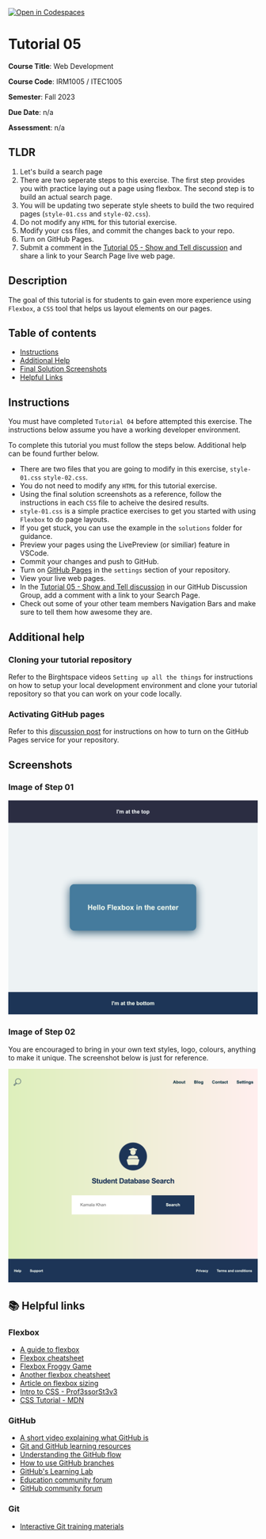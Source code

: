 [![Open in Codespaces](https://classroom.github.com/assets/launch-codespace-7f7980b617ed060a017424585567c406b6ee15c891e84e1186181d67ecf80aa0.svg)](https://classroom.github.com/open-in-codespaces?assignment_repo_id=13224247)
# Tutorial 05

**Course Title**: Web Development

**Course Code**: IRM1005 / ITEC1005

**Semester**: Fall 2023

**Due Date**: n/a

**Assessment**: n/a

## TLDR

1. Let's build a search page
2. There are two seperate steps to this exercise. The first step provides you with practice laying out a page using flexbox. The second step is to build an actual search page. 
3. You will be updating two seperate style sheets to build the two required pages (`style-01.css` and `style-02.css`). 
2. Do not modify any `HTML` for this tutorial exercise.
3. Modify your css files, and commit the changes back to your repo.
2. Turn on GitHub Pages.
3. Submit a comment in the [Tutorial 05 - Show and Tell discussion](https://github.com/orgs/irm1005-itec1005-fall-2023/discussions/9) and share a link to your Search Page live web page.

## Description

The goal of this tutorial is for students to gain even more experience using `Flexbox`, a `CSS` tool that helps us layout elements on our pages.

## Table of contents

- [Instructions](#instructions)
- [Additional Help](#additional-help)
- [Final Solution Screenshots](#screenshots)
- [Helpful Links](#📚-helpful-links)

## Instructions

You must have completed `Tutorial 04` before attempted this exercise. The instructions below assume you have a working developer environment.

To complete this tutorial you must follow the steps below. Additional help can be found further below.

- There are two files that you are going to modify in this exercise, `style-01.css` `style-02.css`.
- You do not need to modify any `HTML` for this tutorial exercise.
- Using the final solution screenshots as a reference, follow the instructions in each `CSS` file to acheive the desired results.
- `style-01.css` is a simple practice exercises to get you started with using `Flexbox` to do page layouts.
- If you get stuck, you can use the example in the `solutions` folder for guidance.
- Preview your pages using the LivePreview (or similiar) feature in VSCode.
- Commit your changes and push to GitHub.
- Turn on [GitHub Pages](https://github.com/orgs/irm1005-itec1005-fall-2023/discussions/4) in the `settings` section of your repository.
- View your live web pages.
- In the [Tutorial 05 - Show and Tell discussion](https://github.com/orgs/irm1005-itec1005-fall-2023/discussions/9) in our GitHub Discussion Group, add a comment with a link to your Search Page.
- Check out some of your other team members Navigation Bars and make sure to tell them how awesome they are.

## Additional help

### Cloning your tutorial repository

Refer to the Birghtspace videos `Setting up all the things` for instructions on how to setup your local development environment and clone your tutorial repository so that you can work on your code locally.

### Activating GitHub pages

Refer to this [discussion post](https://github.com/orgs/irm1005-itec1005-fall-2023/discussions/4) for instructions on how to turn on the GitHub Pages service for your repository.

## Screenshots

### Image of Step 01

![Screenshot](./images/screenshot-step-01.png)

### Image of Step 02

You are encouraged to bring in your own text styles, logo, colours, anything to make it unique. The screenshot below is just for reference. 

![Screenshot](./images/screenshot-step-02.png)

## 📚 Helpful links

### Flexbox

- [A guide to flexbox](https://css-tricks.com/snippets/css/a-guide-to-flexbox/)
- [Flexbox cheatsheet](https://yoksel.github.io/flex-cheatsheet/)
- [Flexbox Froggy Game](https://flexboxfroggy.com/)
- [Another flexbox cheatsheet](https://www.sketchingwithcss.com/samplechapter/cheatsheet.html)
- [Article on flexbox sizing](https://www.smashingmagazine.com/2018/09/flexbox-sizing-flexible-box/)
- [Intro to CSS - Prof3ssorSt3v3](https://www.youtube.com/watch?v=KFKScNHa-8M&list=PLyuRouwmQCjl4wTSNbb8RTKZuyMhoIxBe)
- [CSS Tutorial - MDN](https://developer.mozilla.org/en-US/docs/Web/CSS)

### GitHub

- [A short video explaining what GitHub is](https://www.youtube.com/watch?v=w3jLJU7DT5E&feature=youtu.be)
- [Git and GitHub learning resources](https://docs.github.com/en/github/getting-started-with-github/git-and-github-learning-resources)
- [Understanding the GitHub flow](https://guides.github.com/introduction/flow/)
- [How to use GitHub branches](https://www.youtube.com/watch?v=H5GJfcp3p4Q&feature=youtu.be)
- [GitHub's Learning Lab](https://lab.github.com/)
- [Education community forum](https://education.github.community/)
- [GitHub community forum](https://github.community/)

### Git

- [Interactive Git training materials](https://githubtraining.github.io/training-manual/#/01_getting_ready_for_class)
